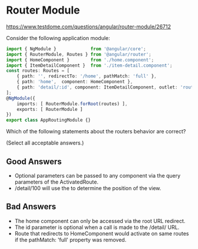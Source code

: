 # Router Module
https://www.testdome.com/questions/angular/router-module/26712

Consider the following application module:
```TypeScript
import { NgModule }             from '@angular/core';
import { RouterModule, Routes } from '@angular/router';
import { HomeComponent }        from './home.component';
import { ItemDetailComponent }  from './item-detail.component';
const routes: Routes = [
    { path: '', redirectTo: '/home', pathMatch: 'full' },
    { path: 'home',  component: HomeComponent },
    { path: 'detail/:id', component: ItemDetailComponent, outlet: 'route1' }
];
@NgModule({
    imports: [ RouterModule.forRoot(routes) ],
    exports: [ RouterModule ]
})
export class AppRoutingModule {}
```
Which of the following statements about the routers behavior are correct?

(Select all acceptable answers.)

## Good Answers
* Optional parameters can be passed to any component via the query parameters of the ActivatedRoute.
* /detail/100 will use the <router-outlet name='route1'> to determine the position of the view.
## Bad Answers
* The home component can only be accessed via the root URL redirect.
* The id parameter is optional when a call is made to the /detail/ URL.
* Route that redirects to HomeComponent would activate on same routes if the pathMatch: 'full' property was removed.
